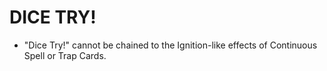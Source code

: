 
# DICE TRY!

*   "Dice Try!" cannot be chained to the Ignition-like effects of Continuous Spell or Trap Cards.

  